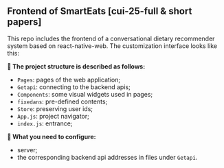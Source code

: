 ## Frontend of SmartEats [cui-25-full & short papers]
This repo includes the frontend of a conversational dietary recommender system based on react-native-web. The customization interface looks like this:


**🍝 The project structure is described as follows:**
- `Pages`: pages of the web application;
- `Getapi`: connecting to the backend apis;
- `Components`: some visual widgets used in pages;
- `fixedans`: pre-defined contents;
- `Store`: preserving user ids;
- `App.js`: project navigator;
- `index.js`: entrance;

**🥠 What you need to configure:**
- server;
- the corresponding backend api addresses in files under `Getapi`.
